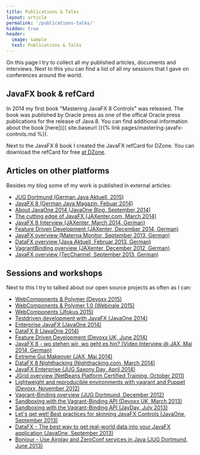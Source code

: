 ```yaml
---
title: Publications & Talks
layout: article
permalink: '/publications-talks/'
hidden: true
header:
  image: sample
  text: Publications & Talks
---
```

On this page I try to collect all my published articles, documents and interviews. Next to this you can find a list of all my sessions that I gave on conferences around the world.

## JavaFX book & refCard

In 2014 my first book "Mastering JavaFX 8 Controls" was released. The book was published by Oracle press as one of the offical Oracle press publications for the release of Java 8. You can find additional information about the book [here]({{ site.baseurl }}{% link pages/mastering-javafx-controls.md %}).

Next to the JavaFX 8 book I created the JavaFX refCard for DZone. You can download the refCard for free [at DZone](https://dzone.com/refcardz/javafx-8-1?chapter=1).

## Articles on other platforms

Besides my blog some of my work is published in external articles:

* [JUG Dortmund (German Java Aktuell, 2015)](http://www.guigarage.com/wordpress/wp-content/uploads/2013/08/03-2015-Java-aktuell-Ich-finde-es-großartig-wie-sich-die-Community-organisiert.pdf)
* [JavaFX 8 (German Java Magazin, Febuar 2014)](http://jaxenter.de/artikel/JavaFX-8-171628)
* [About JavaOne 2014 (JavaOne Blog, September 2014)](https://blogs.oracle.com/javaone/entry/javaone_speaker_henrick_ebbers)
* [The cutting edge of JavaFX (JAXenter.com, March 2014)](http://jaxenter.com/the-cutting-edge-of-javafx-49915.html)
* [JavaFX 8 Interview (JAXenter, March 2014, German)](http://jaxenter.de/artikel/Mit-Java-8-gehts-erst-richtig-los-Fuer-Nutzung-von-JavaFX-8-gibt-keine-Huerden-mehr-172184)
* [Feature Driven Development (JAXenter, December 2014, German)](http://jaxenter.de/artikel/jede-aenderung-ein-feature-178073)
* [JavaFX overview (Materna Monitor, September 2013, German)](http://www.guigarage.com/wordpress/wp-content/uploads/2013/08/FB-JavaFX.pdf)
* [DataFX overview (Java Aktuell, Februar 2013, German)](http://www.guigarage.com/wordpress/wp-content/uploads/2013/08/2013_02_Java-aktuell_Sonderdruck_Ebbers_Asynchrone-Datenabfragen-mit-DataFX.pdf)
* [VagrantBinding overview (JAXenter, December 2012, German)](http://jaxenter.de/artikel/Vagrant-Puppet-fuer-Java-Entwickler-Einweg-VMs-zur-Runtime-erstellen)
* [JavaFX overview (TecChannel, September 2013, German)](http://www.tecchannel.de/pc_mobile/tools/2044816/mit_javafx_bekommen_java_applikationen_ein_neues_gesicht)

## Sessions and workshops

Next to this I try to talked about our open source projects as often as I can:

* [WebComponents & Polymer (Devoxx 2015)](http://de.slideshare.net/HendrikEbbers/building-modern-web-uis-with-web-components-devoxx)
* [WebComponents &amp; Polymer 1.0 (Webinale 2015)](http://de.slideshare.net/HendrikEbbers/web-components-polymer-10-webinale-berlin)
* [WebComponents (Jfokus 2015)](http://de.slideshare.net/HendrikEbbers/webcomponents-jfokus-2015)
* [Testdriven development with JavaFX (JavaOne 2014)](http://de.slideshare.net/HendrikEbbers/test-driven-development-with-java-fx)
* [Enterprise JavaFX (JavaOne 2014)](http://de.slideshare.net/HendrikEbbers/javafx-enterprise-javaone-2014)
* [DataFX 8 (JavaOne 2014)](http://de.slideshare.net/HendrikEbbers/datafx-8-javaone-2014)
* [Feature Driven Development (Devoxx UK, June 2014)](http://de.slideshare.net/HendrikEbbers/feature-driven-development-35863636)
* [JavaFX 8 - wo stehen wir, wo geht es hin? (Video Interview @ JAX, Mai 2014, German)](http://snip.ly/1bB/#http://jaxenter.de/videos/JavaFX-8-wo-stehen-wir-wo-geht-hin-173516)
* [Extreme Gui Makeover (JAX, Mai 2014)](http://de.slideshare.net/HendrikEbbers/extreme-gui-makeover)
* [DataFX 8 Nighthacking (Nighthacking.com, March 2014)](https://www.youtube.com/watch?v=94oUnzlPUyQ)
* [JavaFX Enterprise (JUG Saxony Day, April 2014)](http://de.slideshare.net/HendrikEbbers/javafx-enterprise-33102753)
* [JGrid overview (NetBeans Platform Certified Training, October 2011)](http://de.slideshare.net/HendrikEbbers/jgrid)
* [Lightweight and reproducible environments with vagrant and Puppet (Devoxx, November 2012)](http://de.slideshare.net/HendrikEbbers/slides-devoxx)
* [Vagrant-Binding overview (JUG Dortmund, December 2012)](http://de.slideshare.net/HendrikEbbers/vagrant-puppet-jug-2)
* [Sandboxing with the Vagrant-Binding API (Devoxx UK, March 2013)](http://de.slideshare.net/HendrikEbbers/devoxx-uk-2013-sandboxing-with-the-vagrantbinding-api)
* [Sandboxing with the Vagrant-Binding API (JayDay, July 2013)](http://de.slideshare.net/HendrikEbbers/vagrant-binding-jayday-2013)
* [Let's get wet! Best practices for skinning JavaFX Controls (JavaOne, September 2013)](http://de.slideshare.net/ClaudineZillmann/lets-get-wetbestpracticesforskinningjavafxcontrols)
* [DataFX - The best way to get real-world data into your JavaFX application (JavaOne, September 2013)](http://de.slideshare.net/HendrikEbbers/datafx-javaone-2013)
* [Bonjour - Use Airplay and ZeroConf services in Java (JUG Dortmund, June 2013)](http://de.slideshare.net/HendrikEbbers/bonjour-for-java)

